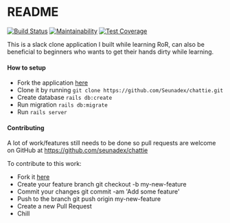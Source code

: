 # README

[![Build Status](https://travis-ci.org/Seunadex/chattie.svg?branch=master)](https://travis-ci.org/Seunadex/chattie)
[![Maintainability](https://api.codeclimate.com/v1/badges/685ed75a9aade5c70d03/maintainability)](https://codeclimate.com/github/Seunadex/chattie/maintainability)
[![Test Coverage](https://api.codeclimate.com/v1/badges/685ed75a9aade5c70d03/test_coverage)](https://codeclimate.com/github/Seunadex/chattie/test_coverage)

This is a slack clone application I built while learning RoR, can also be beneficial to beginners who wants to get their hands dirty while learning.

#### How to setup
* Fork the application [here](https://github.com/seunadex/chattie)
* Clone it by running `git clone https://github.com/Seunadex/chattie.git`
* Create database `rails db:create`
* Run migration `rails db:migrate`
* Run `rails server`

#### Contributing

A lot of work/features still needs to be done so pull requests are welcome on GitHub at https://github.com/seunadex/chattie

To contribute to this work:

* Fork it [here](https://github.com/Seunadex/chattie)
* Create your feature branch git checkout -b my-new-feature
* Commit your changes git commit -am 'Add some feature'
* Push to the branch git push origin my-new-feature
* Create a new Pull Request
* Chill
